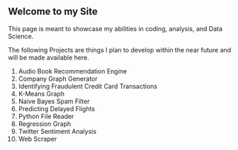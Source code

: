 ## Welcome to my Site

This page is meant to showcase my abilities in coding, analysis, and Data Science.

The following Projects are things I plan to develop within the near future and will be made available here.

1. Audio Book Recommendation Engine
2. Company Graph Generator
3. Identifying Fraudulent Credit Card Transactions
4. K-Means Graph
5. Naive Bayes Spam Filter
6. Predicting Delayed Flights
7. Python File Reader
8. Regression Graph
9. Twitter Sentiment Analysis
10. Web Scraper
